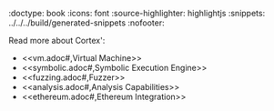 :doctype: book
:icons: font
:source-highlighter: highlightjs
:snippets: ../../../build/generated-snippets
:nofooter:

Read more about Cortex':

- <<vm.adoc#,Virtual Machine>>
- <<symbolic.adoc#,Symbolic Execution Engine>>
- <<fuzzing.adoc#,Fuzzer>>
- <<analysis.adoc#,Analysis Capabilities>>
- <<ethereum.adoc#,Ethereum Integration>>

